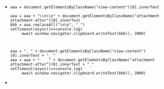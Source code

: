 - ```
  aaa = document.getElementsByClassName("view-content")[0].innerText
  
  aaa = aaa + "\\n\\n" + document.getElementsByClassName("attachment attachment-after")[0].innerText
  bbb = aaa.replaceAll("\n\n", "_")
  setTimeout(async()=>console.log(
       await window.navigator.clipboard.writeText(bbb)), 3000)
       
       
       
  aaa = "_ " + document.getElementsByClassName("view-content")[0].innerText + "_ "
  aaa = aaa + "   _" + document.getElementsByClassName("attachment attachment-after")[0].innerText + "_"
  setTimeout(async()=>console.log(
       await window.navigator.clipboard.writeText(bbb)), 3000)
  ```
-